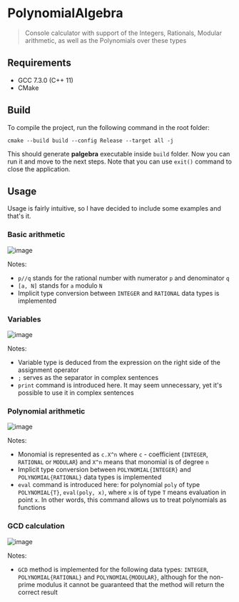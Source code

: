 # PolynomialAlgebra
> Console calculator with support of the Integers, Rationals, Modular arithmetic, as well as the Polynomials over these types

## Requirements
- GCC 7.3.0 (C++ 11)
- CMake

## Build
To compile the project, run the following command in the root folder:

`cmake --build build --config Release --target all -j`

This should generate **palgebra** executable inside `build` folder. Now you can run it and move to the next steps. Note that you can use `exit()` command to close the application.

## Usage
Usage is fairly intuitive, so I have decided to include some examples and that's it.

### Basic arithmetic

![image](https://user-images.githubusercontent.com/47058532/160654374-cc0644d6-a5c5-415f-85f3-b837336fb299.png)

Notes:
- `p//q` stands for the rational number with numerator `p` and denominator `q`
- `[a, N]` stands for `a` modulo `N`
- Implicit type conversion between `INTEGER` and `RATIONAL` data types is implemented

### Variables

![image](https://user-images.githubusercontent.com/47058532/160656700-e24b4cd5-3368-48f4-8c3b-5f8c3c0fb52b.png)

Notes:
- Variable type is deduced from the expression on the right side of the assignment operator
- `;` serves as the separator in complex sentences
- `print` command is introduced here. It may seem unnecessary, yet it's possible to use it in complex sentences

### Polynomial arithmetic

![image](https://user-images.githubusercontent.com/47058532/161214680-13fdd978-eeb3-4eef-b61f-5fefc05626e6.png)

Notes:
- Monomial is represented as `c.X^n` where `c` - coefficient (`INTEGER`, `RATIONAL` or `MODULAR`) and `X^n` means that monomial is of degree `n`
- Implicit type conversion between `POLYNOMIAL{INTEGER}` and `POLYNOMIAL{RATIONAL}` data types is implemented 
- `eval` command is introduced here: for polynomial `poly` of type `POLYNOMIAL{T}`, `eval(poly, x)`, where `x` is of type `T` means evaluation in point `x`. In other words, this command allows us to treat polynomials as functions

### GCD calculation

![image](https://user-images.githubusercontent.com/47058532/161216918-be4b5f7e-8563-417e-a51e-397c2a578b57.png)

Notes: 
- `GCD` method is implemented for the following data types: `INTEGER`, `POLYNOMIAL{RATIONAL}` and `POLYNOMIAL{MODULAR}`, although for the non-prime modulus it cannot be guaranteed that the method will return the correct result

